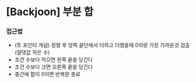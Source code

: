 # [Backjoon] 부분 합

### 접근법

- (투 포인터 개념) 정렬 후 양쪽 끝단에서 더하고 더했을때 0이랑 가장 가까운것 검출(절댓값 작은 수) 
- 조건 수보다 작으면 왼쪽 끝을 당긴다
- 조건 수보다 크면 오른쪽 끝을 당긴다
- 중간에 합이 0이면 반복문 종료